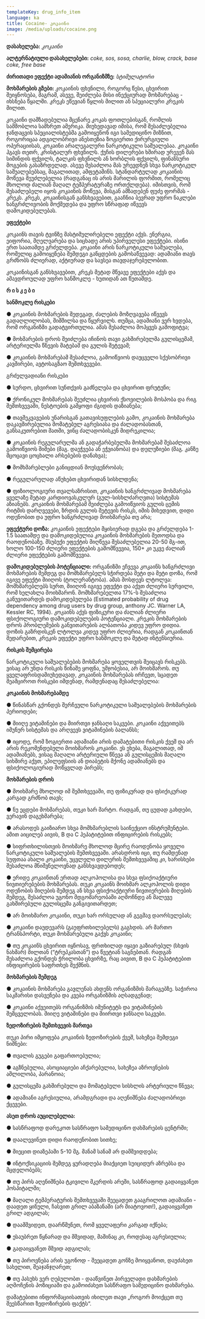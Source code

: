 ```yaml
---
templateKey: drug_info_item
language: ka
title: Cocaine- კოკაინი
image: /media/uploads/cocaine.png
---
```

**დასახელება:** _კოკაინი_

**ალტერნატიული დასახელებები:** _coke, sos, sosa, charlie, blow, crack, base coke, free base_

**ძირითადი ეფექტი ადამიანის ორგანიზმზე:** _სტიმულატორი_

**მოხმარების გზები:** კოკაინის ფხვნილი, როგორც წესი, ცხვირით შეიყნოსება, მაგრამ, ასევე, შეიძლება მისი ინექციურად მოხმარებაც - იხსნება წყალში. კრეკს ეწევიან წყლის მილით ან სპეციალური კრეკის მილით.

კოკაინი დამზადებულია მცენარე კოკას  ფოთლებისგან, რომლის სამშობლოა სამხრეთ ამერიკა. მიუხედავად იმისა, რომ შესაძლებელია ჯანდაცვის სპეციალისტებმა გამოიყენონ იგი სამედიცინო მიზნით, როგორიცაა ადგილობრივი ანესთეზია ზოგიერთი ქირურგიული ოპერაციისას, კოკაინი არალეგალური ნარკოტიკული საშუალებაა. კოკაინი ჰგავს თეთრ, კრისტალურ ფხვნილს. ქუჩის დილერები ხშირად ურევენ მას სიმინდის ფქვილს, ტალკის ფხვნილს ან ხორბლის ფქვილს, ფინანსური მოგების გასაზრდელად. ასევე შესაძლოა მას ურევდნენ სხვა ნარკოტიკულ საშუალებებსაც, მაგალითად, ამფეტამინს. სტანდარტულად კოკაინის მოწევა შეუძლებელია (რადგანაც ის არის მარილის ფორმით, რომელიც მხოლოდ ძალიან მაღალ ტემპერატურაზე ორთქლდება). იმისთვის, რომ შესაძლებელი იყოს კოკაინის მოწევა, მისგან ამზადებენ ფუძე ფორმას - კრეკს. კრეკს, კოკაინისგან განსხვავებით, გააჩნია ბევრად უფრო ნაკლები ხანგრძლივობის მოქმედება და უფრო სწრაფად იწვევს დამოკიდებულებას. 

**ეფექტები**

კოკაინს თავის ტვინზე მასტიმულირებელი ეფექტი აქვს. ენერგია, ეიფორია, მღელვარება და სიცხადე არის უპირველესი ეფექტები. ისინი ერთ საათამდე გრძელდება. კოკაინი არის ნარკოტიკული საშუალება, რომელიც გამოიყენება შემდეგი განცდების გამოსაწვევად: ადამიანი თავს გრძნობს ძლიერად, აქტიურად და სავსეა თავდაჯერებულობით. 

კოკაინისგან განსხვავებით, კრეკს მეტად მწვავე ეფექტები აქვს და ამავდროულად უფრო ხანმოკლე - ხუთიდან ათ წუთამდე.

**რ ი ს კ ე ბ ი** 

**ხანმოკლე რისკები**

●	კოკაინის მოხმარების შედეგად, ძალების მოზღვავება იწვევს გადაღლილობას, შიმშილსა და წყურვილს. თუმცა, ადამიანი ვერ ხვდება, რომ ორგანიზმი გადატვირთულია. ამას შესაძლოა მოჰყვეს გამოფიტვა;

●	მოხმარების დროს შეიძლება იჩინოს თავი გახშირებულმა გულისცემამ, არტერიულმა წნევის მატებამ და გულის შეტევამ;

●	კოკაინის მოხმარებამ შესაძლოა, გამოიწვიოს დაუცველი სქესობრივი კავშირები, ავტოსაგზაო შემთხვევები.

გრძელვადიანი რისკები

●	სურდო, ცხვირით სუნთქვის გაძნელება და ცხვირით ფრუტუნი; 

●	ქრონიკულ მოხმარებას შეუძლია ცხვირის ქსოვილების მოსპობა და რიგ შემთხვევაში, ნესტოების გამყოფი ძგიდის დაზიანება; 

●	თავშეკვავების უნარისგან გათავისუფლების გამო, კოკაინის მოხმარება დაკავშირებულია მომატებულ აგრესიასა და ძალადობასთან, განსაკუთრებით მათში, ვინც ძალადობისკენ მიდრეკილია; 

●	კოკაინის რეგულარულმა ან გადაჭარბებულმა მოხმარებამ შესაძლოა გამოიწვიოს შიშები (მაგ. დაეჭვება ან ეჭვიანობა) და  დელუზიები (მაგ. კანზე მცოცავი ცოცხალი არსებების დანახვა);

●	 მომხმარებლები განიცდიან მოუსვენრობას;

●	რეგულარულად აწუხებთ ცხვირიდან სისხლდენა;

●	ფიზიოლოგიური თვალსაზრისით, კოკაინის ხანგრძლივად მოხმარება ყველაზე მეტად კარდიოვასკულურ (გულ-სისხლძარღვთა) სისტემას აზიანებს. კოკაინის მოხმარებამ შეიძლება გამოიწვიოს გულის ცემის რიტმის დარღვევები, ზრდის გულის შეტევის რისკს, იმის მიხედვით, დიდი ოდენობით და უფრო ხანგრძლივად მოიხმარება თუ არა;

**ეფექტური დოზა:** კოკაინის ეფექტები მყისიერად დგება და გრძელდება 1-1.5 საათამდე და დამოკიდებულია კოკაინის მოხმარების მეთოდსა და რაოდენობაზე. მსუბუქი ეფექტის მიღწევა შესაძლებელია 20-50 მგ-ით, ხოლო 100-150 ძლიერი ეფექტების გამომწვევია, 150+ კი უკვე ძალიან ძლიერი ეფექტების გამომწვევია.  

**დამოკიდებულების პოტენციალი:** ორგანიზმი ეჩვევა კოკაინს ხანგრძლივი მოხმარების შემდეგ და მომხმარებელს სჭირდება მეტი და მეტი დოზა, რომ იგივე ეფექტი მიიღოს (ტოლერანტობა). ამას მოსდევს ლტოლვა: მომხმარებლებს სურთ, მიიღონ იგივე ეფექტი და აქვთ ძლიერი სურვილი, რომ ხელახლა მოიხმარონ.  მომხმარებელთა 17%-ს შესაძლოა განუვითარდეს დამოკიდებულება (Estimated probability of drug dependency among drug users by drug group, anthony JC. Warner LA, Kessler RC, 1994). კოკაინს აქვს ფიზიკური და ძალიან ძლიერი ფსიქოლოგიური დამოკიდებულების პოტენციალი. კრეკის მოხმარების დროს პრობლემების განვითარების ალბათობა კიდევ უფრო დიდია. დოზის გაზრდისკენ ლტოლვა კიდევ უფრო ძლიერია, რადგან კოკაინთან შედარებით, კრეკის ეფექტი უფრო ხანმოკლე და მეტად ინტენსიურია.

**რისკის შემცირება**

ნარკოტიკული საშუალებების მოხმარება ყოველთვის შეიცავს რისკებს. ვისაც არ უნდა რისკის წინაშე ყოფნა, უმჯობესია, არ მოიხმაროს. თუ ყველაფრისდამიუხედავად, კოკაინის მოხმარებას ირჩევთ, სცადეთ შეამციროთ რისკები იმდენად, რამდენადაც შესაძლებელია:

**კოკაინის მოხმარებამდე**

●	წინასწარ გქონდეს შერჩეული ნარკოტიკული საშუალებების მოხმარების პერიოდები;

●	მიიღე ვიტამინები და მიირთვი ჯანსაღი საკვები. კოკაინი აქვეითებს იმუნურ სისტემას და არღვევს ვიტამინების ბალანსს;

●	იცოდე, რომ ზოგიერთი ადამიანი არის დამატებითი რისკის ქვეშ და არ არის რეკომენდებული მოიხმაროს კოკაინი. ეს ეხება, მაგალითად, იმ ადამიანებს, ვისაც მაღალი არტერიული წნევა ან გულისცემის მაღალი სიხშირე აქვთ, ეპილეფსიის ან დიაბეტის მქონე ადამიანებს და ფსიქოლოგიურად მოწყვლად პირებს;

**მოხმარების დროს**

●	მოიხმარე მხოლოდ იმ შემთხვევაში, თუ ფიზიკურად და ფსიქიკურად კარგად გრძნობ თავს;

●	ნუ ეცდები მოხმარებას, თუკი ხარ მარტო. რადგან, თუ ცუდად გახდები, ვერავინ დაგეხმარება;

●	არასოდეს გაიზიარო სხვა მომხმარებლის საინექციო ინსტრუმენტები. ამით აიცილებ აივის, B და C ჰეპატიტებით ინფიცირების რისკებს;

●	სიფრთხილისთვის მოიხმარე მხოლოდ მცირე რაოდენობა ყოველი ნარკოტიკული საშუალების შემთხვევაში.  არასდროს იცი, თუ რამდენად სუფთაა ახალი კოკაინი, უცვლელი დილერის შემთხვევაშიც კი, ხარისხები შესაძლოა მნიშვნელოვნად განსხვავდებოდეს;

●	ერიდე კოკაინთან ერთად ალკოჰოლისა და სხვა ფსიქოაქტიური ნივთიერებების მოხმარებას. თუკი კოკაინს მოიხმარ ალკოჰოლის დიდი ოდენობის მიღების შემდეგ ან სხვა ფსიქოაქტიური ნივთიერების მიღების შემდეგ, შესაძლოა უგონო მდგომარეობაში აღმოჩნდე ან მალევე გახშირებული გულისცემა განგივითარდეთ;

●	არ მოიხმარო კოკაინი, თუკი ხარ ორსულად ან გეგმავ დაორსულებას;

●	კოკაინი დაუდევარს (გაუფრთხილებელს) გაგხდის. არ მართო ტრანსპორტი, თუკი მოხმარებული გაქვს კოკაინი;

●	თუ კოკაინს ცხვირით იყნოსავ, ფრთხილად იყავი გაზიარებულ (სხვის ნახმარ) მილთან (“ტრუპკასთან”) და წვეტიან საგნებთან. რადგან შესაძლოა გქონდეს ჭრილობა ცხვირზე, რაც აივით, B და C ჰეპატიტებით ინფიცირების საფრთხეს შექმნის.

**მოხმარების შემდეგ**

●	კოკაინის მოხმარება გავლენას ახდენს ორგანიზმის მარაგებზე. საჭიროა საკმარისი დასვენება და კვება ორგანიზმის აღსადგენად;

●	კოკაინი აქვეითებს  ორგანიზმის იმუნიტეტს და ვიტამინების შემცველობას. მიიღე ვიტამინები და მიირთვი ჯანსაღი საკვები.

**ზედოზირების შემთხვევის მართვა**

თუკი პირი იმყოფება კოკაინის ზედოზირების ქვეშ, სახეზეა შემდეგი ნიშნები:

●	თვალის გუგები გაფართოებულია;

●	აგზნებულია, ასოციაციები აჩქარებულია, სახეზეა აზროვნების აშლილობა, პარანოია;

●	გულისცემა გახშირებული და მომატებული სისხლის არტერიული წნევა;

●	ადამიანი აგრესიულია, არამდგრადი და აღენიშნება ძალადობრივი ქცევები.

**ასეთ დროს აუცილებელია:**

●	სასწრაფოდ დარეკოთ სასწრაფო სამედიცინო დახმარების ცენტრში;

●	დაალევინეთ დიდი რაოდენობით სითხე;

●	მიეცით დიაზეპამი 5-10 მგ. მანამ სანამ არ დამშვიდდება;

●	ინტოქსიკაციის შემდეგ ყურადღება მიაქციეთ სუიციდურ აზრებსა და მცდელობებს;

●	თუ პირს აღენიშნება ტკივილი მკერდის არეში, სასწრაფოდ გადაიყვანეთ ჰოსპიტალში; 

●	მაღალი ტემპერატურის შემთხვევაში შეეცადეთ გააგრილოთ ადამიანი - დაადეთ ყინული, ჩასვით გრილ აბაზანაში (არ მიატოვოთ!), გადაიყვანეთ გრილ ადგილას;

●	დაამშვიდეთ, დაარწმუნეთ, რომ ყველაფერი კარგად იქნება;

●	ესაუბრეთ წყნარად და მშვიდად, მაშინაც კი, როდესაც აგრესიულია;

●	გადაიყვანეთ მშვიდ ადგილას;

●	თუ პიროვნება არის უგონოდ - შეეცადეთ გონზე მოიყვანოთ, დაუძახეთ სახელით, შეაჯანჯღარეთ;

●	თუ პასუხს ვერ ღებულობთ - დააწვინეთ პირველადი დახმარების აღმოჩენის პოზიციაში და გამოიძახეთ სასწრაფო სამედიცინო დახმარება.

დამატებითი ინფორმაციისათვის იხილეთ თავი „როგორ მოიქცეთ თუ შეესწარით ზედოზირების ფაქტს“. 

****
